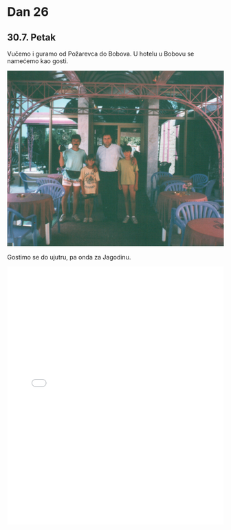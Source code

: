 # Dan 26

## 30.7. Petak

Vučemo i guramo od Požarevca do Bobova. U hotelu u Bobovu se namećemo kao gosti.

![Bobovo](./img/pink_restoran.jpg)

Gostimo se do ujutru, pa onda za Jagodinu.

<iframe width="100%" height="600px" frameborder="0" allowfullscreen src="//umap.openstreetmap.fr/en/map/bajsom-po-srbiji_570086?scaleControl=true&miniMap=false&scrollWheelZoom=false&zoomControl=true&allowEdit=false&moreControl=true&searchControl=false&tilelayersControl=null&embedControl=false&datalayersControl=null&onLoadPanel=undefined&captionBar=false&fullscreenControl=true&locateControl=false&editinosmControl=false&datalayers=1627930#10/44.4317/21.3095"></iframe>
